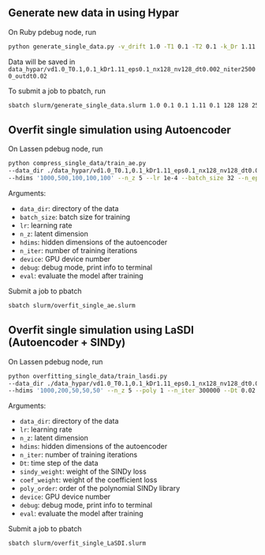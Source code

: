 ## Generate new data in using Hypar
On Ruby pdebug node, run
```bash
python generate_single_data.py -v_drift 1.0 -T1 0.1 -T2 0.1 -k_Dr 1.11 -eps 0.1 -n_x 128 -n_v 128 -n_iter 25000 -dt 0.002 -out_dt 0.02
```
Data will be saved in `data_hypar/vd1.0_T0.1,0.1_kDr1.11_eps0.1_nx128_nv128_dt0.002_niter25000_outdt0.02`

To submit a job to pbatch, run
```bash
sbatch slurm/generate_single_data.slurm 1.0 0.1 0.1 1.11 0.1 128 128 25000 0.002 0.02
```

## Overfit single simulation using Autoencoder
On Lassen pdebug node, run
```bash
python compress_single_data/train_ae.py 
--data_dir ./data_hypar/vd1.0_T0.1,0.1_kDr1.11_eps0.1_nx128_nv128_dt0.002_niter25000_outdt0.02 --device 0 
--hdims '1000,500,100,100,100' --n_z 5 --lr 1e-4 --batch_size 32 --n_epochs 100000
```
Arguments:
- `data_dir`: directory of the data
- `batch_size`: batch size for training
- `lr`: learning rate
- `n_z`: latent dimension
- `hdims`: hidden dimensions of the autoencoder
- `n_iter`: number of training iterations
- `device`: GPU device number
- `debug`: debug mode, print info to terminal
- `eval`: evaluate the model after training

Submit a job to pbatch
```bash
sbatch slurm/overfit_single_ae.slurm
```

## Overfit single simulation using LaSDI (Autoencoder + SINDy)
On Lassen pdebug node, run
```bash
python overfitting_single_data/train_lasdi.py 
--data_dir ./data_hypar/vd1.0_T0.1,0.1_kDr1.11_eps0.1_nx128_nv128_dt0.002_niter25000_outdt0.02 --device 0 
--hdims '1000,200,50,50,50' --n_z 5 --poly 1 --n_iter 300000 --Dt 0.02
```
Arguments:
- `data_dir`: directory of the data
- `lr`: learning rate
- `n_z`: latent dimension
- `hdims`: hidden dimensions of the autoencoder
- `n_iter`: number of training iterations
- `Dt`: time step of the data
- `sindy_weight`: weight of the SINDy loss
- `coef_weight`: weight of the coefficient loss
- `poly_order`: order of the polynomial SINDy library
- `device`: GPU device number
- `debug`: debug mode, print info to terminal
- `eval`: evaluate the model after training

Submit a job to pbatch
```bash
sbatch slurm/overfit_single_LaSDI.slurm
```
